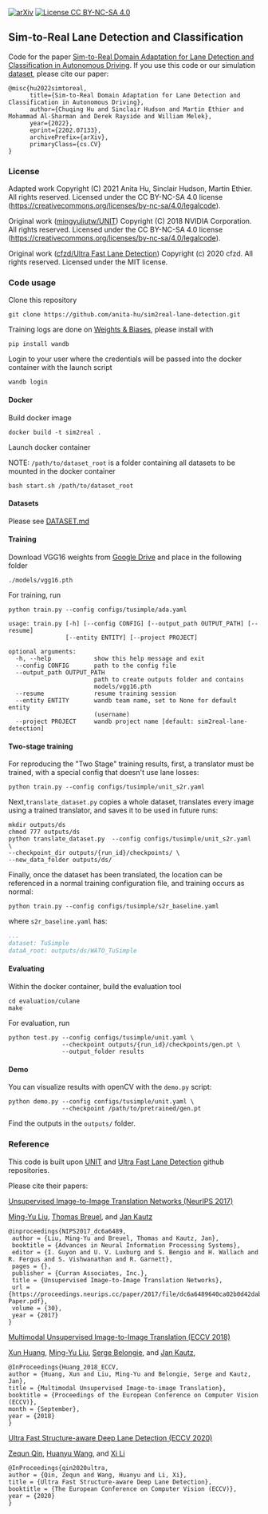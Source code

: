 [![arXiv](https://img.shields.io/badge/arXiv-2202.07133-b31b1b.svg)](https://arxiv.org/abs/2202.07133)
[![License CC BY-NC-SA 4.0](https://img.shields.io/badge/license-CC4.0-blue.svg)](https://raw.githubusercontent.com/NVIDIA/FastPhotoStyle/master/LICENSE.md)
## Sim-to-Real Lane Detection and Classification

Code for the paper [Sim-to-Real Domain Adaptation for Lane Detection and Classification in Autonomous Driving](https://arxiv.org/abs/2202.07133). 
If you use this code or our simulation [dataset](./DATASET.md), please cite our paper:
```
@misc{hu2022simtoreal,
      title={Sim-to-Real Domain Adaptation for Lane Detection and Classification in Autonomous Driving}, 
      author={Chuqing Hu and Sinclair Hudson and Martin Ethier and Mohammad Al-Sharman and Derek Rayside and William Melek},
      year={2022},
      eprint={2202.07133},
      archivePrefix={arXiv},
      primaryClass={cs.CV}
}
```

### License
Adapted work Copyright (C) 2021 Anita Hu, Sinclair Hudson, Martin Ethier.  All rights reserved.
Licensed under the CC BY-NC-SA 4.0 license (https://creativecommons.org/licenses/by-nc-sa/4.0/legalcode).

Original work ([mingyuliutw/UNIT](https://github.com/mingyuliutw/UNIT)) Copyright (C) 2018 NVIDIA Corporation.  All rights reserved.
Licensed under the CC BY-NC-SA 4.0 license (https://creativecommons.org/licenses/by-nc-sa/4.0/legalcode). 

Original work ([cfzd/Ultra Fast Lane Detection](https://github.com/cfzd/Ultra-Fast-Lane-Detection)) Copyright (c) 2020 cfzd.  All rights reserved. Licensed under the MIT license.

### Code usage

Clone this repository
```
git clone https://github.com/anita-hu/sim2real-lane-detection.git
```
Training logs are done on [Weights & Biases](https://wandb.ai/site), please install with
```
pip install wandb
```
Login to your user where the credentials will be passed into the docker container with the launch script
```
wandb login
```

#### Docker
Build docker image
```
docker build -t sim2real .
```
Launch docker container

NOTE: `/path/to/dataset_root` is a folder containing all datasets to be mounted in the docker container
```
bash start.sh /path/to/dataset_root
```

#### Datasets
Please see [DATASET.md](./DATASET.md)

#### Training
Download VGG16 weights from [Google Drive](https://drive.google.com/drive/folders/1bXOdkQjsBlMXjwDizK1TxG-GAhhJVJua?usp=sharing) and place in the following folder
```
./models/vgg16.pth
```
For training, run
```
python train.py --config configs/tusimple/ada.yaml
```
```
usage: train.py [-h] [--config CONFIG] [--output_path OUTPUT_PATH] [--resume]
                [--entity ENTITY] [--project PROJECT]

optional arguments:
  -h, --help            show this help message and exit
  --config CONFIG       path to the config file
  --output_path OUTPUT_PATH
                        path to create outputs folder and contains
                        models/vgg16.pth
  --resume              resume training session
  --entity ENTITY       wandb team name, set to None for default entity
                        (username)
  --project PROJECT     wandb project name [default: sim2real-lane-detection]
```

#### Two-stage training

For reproducing the "Two Stage" training results, first, a translator must be trained, with a special config that doesn't use lane losses:
```
python train.py --config configs/tusimple/unit_s2r.yaml
```

Next,`translate_dataset.py` copies a whole dataset,
translates every image using a trained translator,
and saves it to be used in future runs:

```
mkdir outputs/ds
chmod 777 outputs/ds
python translate_dataset.py  --config configs/tusimple/unit_s2r.yaml  \
--checkpoint_dir outputs/{run_id}/checkpoints/ \
--new_data_folder outputs/ds/
```

Finally, once the dataset has been translated, the location can be referenced in
a normal training configuration file, and training occurs as normal:

```
python train.py --config configs/tusimple/s2r_baseline.yaml 
```

where `s2r_baseline.yaml` has:

```yaml
...
dataset: TuSimple                  
dataA_root: outputs/ds/WATO_TuSimple
```

#### Evaluating
Within the docker container, build the evaluation tool
```
cd evaluation/culane
make
```
For evaluation, run
```
python test.py --config configs/tusimple/unit.yaml \
               --checkpoint outputs/{run_id}/checkpoints/gen.pt \
               --output_folder results
```

#### Demo

You can visualize results with openCV with the `demo.py` script:

```
python demo.py --config configs/tusimple/unit.yaml \
               --checkpoint /path/to/pretrained/gen.pt
```
Find the outputs in the `outputs/` folder.

### Reference

This code is built upon [UNIT](https://github.com/mingyuliutw/UNIT) and 
[Ultra Fast Lane Detection](https://github.com/cfzd/Ultra-Fast-Lane-Detection) github repositories. 

Please cite their papers:

[Unsupervised Image-to-Image Translation Networks (NeurIPS 2017)](https://proceedings.neurips.cc/paper/2017/hash/dc6a6489640ca02b0d42dabeb8e46bb7-Abstract.html)

[Ming-Yu Liu](http://mingyuliu.net/), [Thomas Breuel](http://www.tmbdev.net/), and [Jan Kautz](http://jankautz.com/)
```
@inproceedings{NIPS2017_dc6a6489,
 author = {Liu, Ming-Yu and Breuel, Thomas and Kautz, Jan},
 booktitle = {Advances in Neural Information Processing Systems},
 editor = {I. Guyon and U. V. Luxburg and S. Bengio and H. Wallach and R. Fergus and S. Vishwanathan and R. Garnett},
 pages = {},
 publisher = {Curran Associates, Inc.},
 title = {Unsupervised Image-to-Image Translation Networks},
 url = {https://proceedings.neurips.cc/paper/2017/file/dc6a6489640ca02b0d42dabeb8e46bb7-Paper.pdf},
 volume = {30},
 year = {2017}
}
```
[Multimodal Unsupervised Image-to-Image Translation (ECCV 2018)](https://openaccess.thecvf.com/content_ECCV_2018/html/Xun_Huang_Multimodal_Unsupervised_Image-to-image_ECCV_2018_paper.html)

[Xun Huang](http://www.cs.cornell.edu/~xhuang/), [Ming-Yu Liu](http://mingyuliu.net/), 
[Serge Belongie](https://vision.cornell.edu/se3/people/serge-belongie/), and [Jan Kautz](http://jankautz.com/), 
```
@InProceedings{Huang_2018_ECCV,
author = {Huang, Xun and Liu, Ming-Yu and Belongie, Serge and Kautz, Jan},
title = {Multimodal Unsupervised Image-to-image Translation},
booktitle = {Proceedings of the European Conference on Computer Vision (ECCV)},
month = {September},
year = {2018}
}
```
[Ultra Fast Structure-aware Deep Lane Detection (ECCV 2020)](https://link.springer.com/chapter/10.1007%2F978-3-030-58586-0_17)

[Zequn Qin](https://scholar.google.com/citations?user=D-Wyao4AAAAJ), [Huanyu Wang](https://scholar.google.com/citations?user=711Ww7gAAAAJ), and [Xi Li](https://scholar.google.ca/citations?user=TYNPJQMAAAAJ)
```
@InProceedings{qin2020ultra,
author = {Qin, Zequn and Wang, Huanyu and Li, Xi},
title = {Ultra Fast Structure-aware Deep Lane Detection},
booktitle = {The European Conference on Computer Vision (ECCV)},
year = {2020}
}
```
